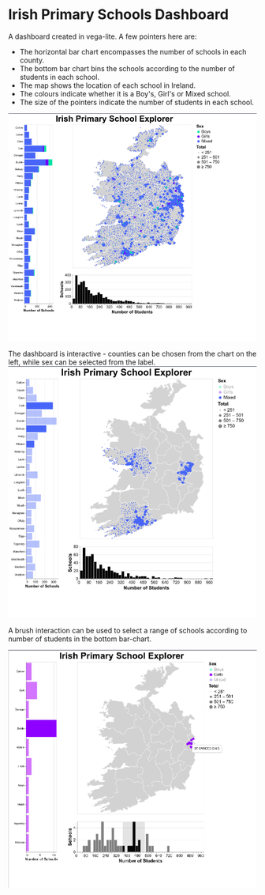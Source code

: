 # Irish Primary Schools Dashboard

A dashboard created in vega-lite. A few pointers here are:

* The horizontal bar chart encompasses the number of schools in each county.
* The bottom bar chart bins the schools according to the number of students in each school.
* The map shows the location of each school in Ireland.
* The colours indicate whether it is a Boy's, Girl's or Mixed school. 
* The size of the pointers indicate the number of students in each school.

![vis1](output/vis1.png)

The dashboard is interactive - counties can be chosen from the chart on the left, while sex can be selected from the label. 
![vis2](output/vis2.png)

A brush interaction can be used to select a range of schools according to number of students in the bottom bar-chart.

![vis3](output/vis3.png)